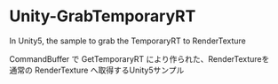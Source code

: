 # Unity-GrabTemporaryRT
In Unity5, the sample to grab the TemporaryRT to RenderTexture

CommandBuffer で GetTemporaryRT により作られた、RenderTextureを  
通常の RenderTexture へ取得するUnity5サンプル
